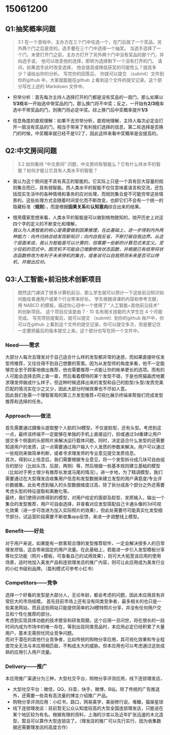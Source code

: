 # 15061200

## Q1:抽奖概率问题

>3.1 在一个游戏中，主办方在三个门中任选一个，在门后放了一个奖品，另外两个门之后是空的。选手要在三个门中选择一个抽奖。 当选手选择了一个门，未曾打开门之前，主办方打开了另外两个门中没有奖品的那个门，并向选手说， 他可以改变他的选择，即转为选择剩下一个没有打开的门。 请问，如果选手此时改变选择， 他会提高或降低获奖的可能性么？提高多少？请给出你的分析。 写完你的回答后， 你就可以提交 （submit）文件到你的github 中，大家就能能在github 上看到这个文件的提交记录。这个部分写在上述的 Markdown 文件中。

- 穷举分析：首先每次主持人选择打开的门都是没有奖品的一扇门，那么如果以**1/3**概率一开始选中带奖品的门，那么换门将不中奖；反之，一开始有**2/3**概率选中不带奖品的门，则换门将必定中奖。综上换门后中奖概率提升**1/3**

- 信息角度的直观理解：如果不去穷举分析，直观地理解，主持人每次必定会打开一扇没有奖品的门，相当于带来了有利我们选择的信息，第二轮选择是否换门的时候，中奖概率就已经不是1/2了，因此这样来看中奖概率是会提高的。

## Q2:中文房间问题

>3.2 如何看待 “中文房间” 问题，中文房间有智能么？它有什么样水平的智能？如何才能让它具有人类水平的智能？

- 我认为这个房间是不具有真正的智能的。它实际上只是一个具有巨大容量的规则集合而已，具有弱智能。而人类水平的智能不仅仅意味着语言和交流，还包括现实生活中的各种情境和事务的应对处理，而规则集合是不可能穷举这些情景的。这些处理方式会随着时间变化而不断改变，也即它们不会有一个统一的隐藏标准（**规则**），而是根据**因果关系**和**认知意向**综合出来的结果。

- 借用儒家思想来看，人类水平的智能是可以做到格物致知的，抛开历史上对这四个字的定义的不断变化和理解，  
*我认为人类智能的核心是需要做到因果推理，在此基础上，进一步得到内外两种能力：向外归纳总结发现新知识；向内自我反省，不断打破自我边界。从这个层面来说，我认为智能是可以计算的，但需要一些新的计算范式来定义。至少目前的范式中，图灵机不可能自己增删修改状态函数，并根据已有纸带将状态函数修改为有利于未来停机的集合，或者说可以自我预测未来是否可以停机，并做出应对。*

## Q3:人工智能+前沿技术创新项目

>既然这门课讲了很多计算机前沿，那么学生就可以预计一下这些前沿知识如何能给普通用户或某个行业带来好处。 学生根据讲课的内容和参考文献，用 NABCD 的模板，描述你心目中一个使用了 “人工智能+其他前沿技术” 的创新项目。 这个项目应该是由 7 - 10 名有相关技能的大学生在 4 个月能完成。 写完项目提案后，就可以提交 （submit）到你的github 账户中，你可以在github 上看到这个文件的提交记录。你可以提交多次，但是要记住一定要把最后的版本提交上来。这个部分也写在同一个文件中。

### Need——需求

大部分人每次去理发对于自己适合什么样的发型都非常的迷惑，而如果直接听任发型师推荐，又往往得不到自己想要的答案。因为从发型师的角度来看，他不一定能够完全忠于顾客地做出推荐，他也需要推荐一点能让你的帐单更长的选项。而有的人可能会选择去网上查一查，然后看着模特的某个发型不错，于是也照猫画虎地要求理发师做成什么样子，但这种时候选择出来的发型和自己的脸型/头型/发质完美匹配的情况实在少之又少，因此大部分时候效果也不尽如人意。  
因此我们急需一个理智客观的第三方发型推荐+可视化展示终端来帮我们完成发型推荐和选择的任务。

### Approach——做法

首先需要通过摄像头提取整个人脸的3d模型，不仅是脸型，还有头型。考虑到这一点，最终该终端不一定能够在单独的手机上直接运行，抑或通过3d重建让用户提交多个侧面的头部照片来解决运行载体问题。同时，决定适合什么发型的还需要知道用户的发质，这一点需要通过用户输入个人发质的参数来解决。用户可以通过一些规则来做简单判断，或者寻求理发师的专业意见提交发质信息。  
其次，得到以上信息后，我们需要根据专业意见，将一个发型拆分成几块可自由组合的部分（比如头顶，后部，两侧）等，然后根据一些基本规则建立基础的模型（比如对于男士很少有推荐长发或马尾的情况）。进一步地，为了精调模型，我们需要通过在大型理发店收集用户信息和发型数据来建立发型的用户满意度/专业评价数据集。此处考虑到输入的头型数据维度过高，除了拆分成各个部分之外还需要考虑头型的特征提取和离散化等。  
最终，我们使用训练得到的模型，对用户给定的面部及脸型，发质输入，输出一个集合的发型推荐，用户可自由选择，并查看对应发型搭配自己卡通头像的3d可视化效果（进一步可改进为加入实际照片的效果），但此处需要尽可能真实化发型细节部分。试运营阶段需要不断收集app反馈，来进一步调整线上模型。

### Benefit——好处

对于用户来说，如果能有一款客观合理的发型推荐软件，一定会解决很多人的日常理发烦恼，这会带来固定的用户流量。在此基础上，若能进一步引入发型模板分享等社交功能（照片+模板，可查看自己的试用效果），则可大大拓宽该应用的使用场景，适时地加入美发产品和连锁理发店的推广内容，则可让此应用成为美发行业的小红书级别品牌。（盈利模式可参考小红书）

### Competitors——竞争

选择一个好看的发型是大部分人，无论年龄，都会考虑的问题，因此本应用具有非常巨大的市场规模。
首先目前市场上还有没有同类竞争者，最多相关的也只是一些美发网站，而且这些网站只能提供简单的2d模特照片分享，并没有任何用户交互和个性化推荐的部分。  
考虑到实现具体功能的技术壁垒和研发周期，这个应用一旦问世，将在很长的一段时间内成为市场中的唯一存在，等到出现同类竞品时，本应用必定已经积累了大量用户，基本无需担忧同业竞争问题。  
而对于潜在的其他行业竞争者，比如传统的购物分享应用，其可视化效果和专业程度完全无法与本应用相匹敌，不构成太大的威胁。但本应用也可以考虑通过这些成熟的应用引入用户流量。

### Delivery——推广

本应用推广渠道分为三种，大型社交平台，购物分享评测应用，线下连锁理发店，

- 大型社交平台：微信，QQ，抖音，快手，微博，B站。除了传统的广告推送外，还需要一些具有高流量的博主介绍推广产品。
- 购物分享评测应用：小红书，路口，网易美学，美丽修行说，堆糖，猫屎星球
- 线下连锁理发店：目前暂无公众认知度较高的大型全国连锁理发店，只能说在某个地区较为有名。根据有限的资料，上海的沙宣以及近年扩张迅速的木北造型，暂且可以算作大型连锁店了。（理发店的推广可以先行实行，因为收集数据还需要理发店的高度合作）